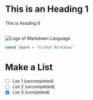 # This is an Heading 1

###### This is heading 6

![Logo of Markdown Language](https://upload.wikimedia.org/wikipedia/commons/thumb/4/48/Markdown-mark.svg/1200px-Markdown-mark.svg.png)

```javascript
const learn = "GitHub Markdown"
```
# Make a List
- [ ] List 1 (uncompleted)
- [ ] List 2 (uncompleted)
- [x] List 3 (completed)
